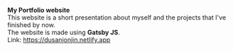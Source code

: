 **My Portfolio website**\
This website is a short presentation about myself and the projects that I've finished by now.\
The website is made using **Gatsby JS**.\
Link: https://dusanjonjin.netlify.app
